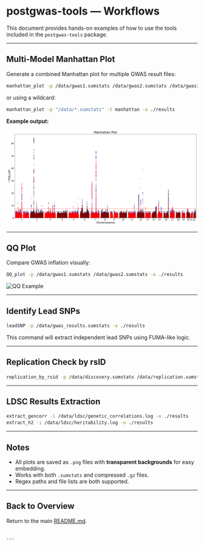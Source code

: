 # postgwas-tools — Workflows

This document provides hands-on examples of how to use the tools included in the `postgwas-tools` package.

---

## Multi-Model Manhattan Plot

Generate a combined Manhattan plot for multiple GWAS result files:

```bash
manhattan_plot -p /data/gwas1.sumstats /data/gwas2.sumstats /data/gwas3.sumstats -t manhattan -o ./results
```

or using a wildcard:
```bash
manhattan_plot -p "/data/*.sumstats" -t manhattan -o ./results
```

**Example output:**

![Manhattan Example](docs/images/manhattan_example.png)

---

## QQ Plot

Compare GWAS inflation visually:

```bash
QQ_plot -p /data/gwas1.sumstats /data/gwas2.sumstats -o ./results
```

![QQ Example](docs/images/qq_example.png)

---

## Identify Lead SNPs

```bash
leadSNP -p /data/gwas_results.sumstats -o ./results
```

This command will extract independent lead SNPs using FUMA-like logic.

---

## Replication Check by rsID

```bash
replication_by_rsid -p /data/discovery.sumstats /data/replication.sumstats -o ./replication_results
```

---

## LDSC Results Extraction

```bash
extract_gencorr -i /data/ldsc/genetic_correlations.log -o ./results
extract_h2 -i /data/ldsc/heritability.log -o ./results
```

---

## Notes

- All plots are saved as `.png` files with **transparent backgrounds** for easy embedding.  
- Works with both `.sumstats` and compressed `.gz` files.  
- Regex paths and file lists are both supported.

---

## Back to Overview

Return to the main [README.md](README.md).
````

---